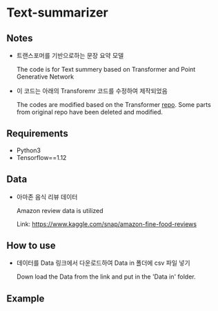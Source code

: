 # Text-summarizer

## Notes
- 트랜스포머를 기반으로하는 문장 요약 모델
  
  The code is for Text summery based on Transformer and Point Generative Network
- 이 코드는 아래의 Transforemr 코드를 수정하여 제작되었음
  
  The codes are modified based on the Transformer [repo](https://github.com/NLP-kr/tensorflow-ml-nlp). Some parts from original repo have been deleted and modified.
  
## Requirements
- Python3
- Tensorflow==1.12

## Data
- 아마존 음식 리뷰 데이터
  
  Amazon review data is utilized
  
  Link: https://www.kaggle.com/snap/amazon-fine-food-reviews

## How to use
- 데이터를 Data 링크에서 다운로드하여 Data in 폴더에 csv 파일 넣기
  
  Down load the Data from the link and put in the 'Data in' folder.
  
## Example
